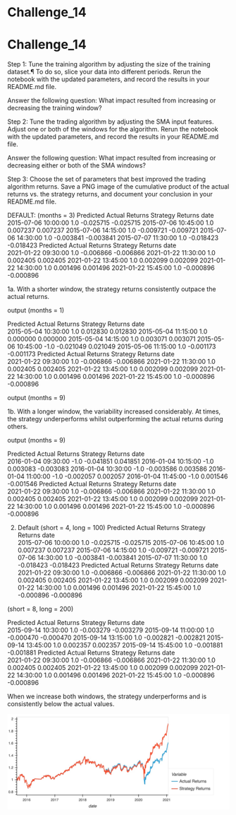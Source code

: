 # Challenge_14

# Challenge_14

Step 1: Tune the training algorithm by adjusting the size of the training dataset.¶
To do so, slice your data into different periods. Rerun the notebook with the updated parameters, and record the results in your README.md file.

Answer the following question: What impact resulted from increasing or decreasing the training window?

Step 2: Tune the trading algorithm by adjusting the SMA input features.
Adjust one or both of the windows for the algorithm. Rerun the notebook with the updated parameters, and record the results in your README.md file.

Answer the following question: What impact resulted from increasing or decreasing either or both of the SMA windows?

Step 3: Choose the set of parameters that best improved the trading algorithm returns.
Save a PNG image of the cumulative product of the actual returns vs. the strategy returns, and document your conclusion in your README.md file.

DEFAULT: (months = 3)
	Predicted	Actual Returns	Strategy Returns
date			
2015-07-06 10:00:00	1.0	-0.025715	-0.025715
2015-07-06 10:45:00	1.0	0.007237	0.007237
2015-07-06 14:15:00	1.0	-0.009721	-0.009721
2015-07-06 14:30:00	1.0	-0.003841	-0.003841
2015-07-07 11:30:00	1.0	-0.018423	-0.018423
Predicted	Actual Returns	Strategy Returns
date			
2021-01-22 09:30:00	1.0	-0.006866	-0.006866
2021-01-22 11:30:00	1.0	0.002405	0.002405
2021-01-22 13:45:00	1.0	0.002099	0.002099
2021-01-22 14:30:00	1.0	0.001496	0.001496
2021-01-22 15:45:00	1.0	-0.000896	-0.000896

1a. With a shorter window, the strategy returns consistently outpace the actual returns. 

output (months = 1)

Predicted	Actual Returns	Strategy Returns
date			
2015-05-04 10:30:00	1.0	0.012830	0.012830
2015-05-04 11:15:00	1.0	0.000000	0.000000
2015-05-04 14:15:00	1.0	0.003071	0.003071
2015-05-06 10:45:00	-1.0	-0.021049	0.021049
2015-05-06 11:15:00	1.0	-0.001173	-0.001173
Predicted	Actual Returns	Strategy Returns
date			
2021-01-22 09:30:00	1.0	-0.006866	-0.006866
2021-01-22 11:30:00	1.0	0.002405	0.002405
2021-01-22 13:45:00	1.0	0.002099	0.002099
2021-01-22 14:30:00	1.0	0.001496	0.001496
2021-01-22 15:45:00	1.0	-0.000896	-0.000896

output (months = 9)

1b. With a longer window, the variability increased considerably. At times, the strategy underperforms whilst outperforming the actual returns during others. 

output (months = 9) 

Predicted	Actual Returns	Strategy Returns
date			
2016-01-04 09:30:00	-1.0	-0.041851	0.041851
2016-01-04 10:15:00	-1.0	0.003083	-0.003083
2016-01-04 10:30:00	-1.0	-0.003586	0.003586
2016-01-04 11:00:00	-1.0	-0.002057	0.002057
2016-01-04 11:45:00	-1.0	0.001546	-0.001546
Predicted	Actual Returns	Strategy Returns
date			
2021-01-22 09:30:00	1.0	-0.006866	-0.006866
2021-01-22 11:30:00	1.0	0.002405	0.002405
2021-01-22 13:45:00	1.0	0.002099	0.002099
2021-01-22 14:30:00	1.0	0.001496	0.001496
2021-01-22 15:45:00	1.0	-0.000896	-0.000896



2. Default (short = 4, long = 100)
	Predicted	Actual Returns	Strategy Returns
date			
2015-07-06 10:00:00	1.0	-0.025715	-0.025715
2015-07-06 10:45:00	1.0	0.007237	0.007237
2015-07-06 14:15:00	1.0	-0.009721	-0.009721
2015-07-06 14:30:00	1.0	-0.003841	-0.003841
2015-07-07 11:30:00	1.0	-0.018423	-0.018423
Predicted	Actual Returns	Strategy Returns
date			
2021-01-22 09:30:00	1.0	-0.006866	-0.006866
2021-01-22 11:30:00	1.0	0.002405	0.002405
2021-01-22 13:45:00	1.0	0.002099	0.002099
2021-01-22 14:30:00	1.0	0.001496	0.001496
2021-01-22 15:45:00	1.0	-0.000896	-0.000896

(short = 8, long = 200)

Predicted	Actual Returns	Strategy Returns
date			
2015-09-14 10:30:00	1.0	-0.003279	-0.003279
2015-09-14 11:00:00	1.0	-0.000470	-0.000470
2015-09-14 13:15:00	1.0	-0.002821	-0.002821
2015-09-14 13:45:00	1.0	0.002357	0.002357
2015-09-14 15:45:00	1.0	-0.001881	-0.001881
Predicted	Actual Returns	Strategy Returns
date			
2021-01-22 09:30:00	1.0	-0.006866	-0.006866
2021-01-22 11:30:00	1.0	0.002405	0.002405
2021-01-22 13:45:00	1.0	0.002099	0.002099
2021-01-22 14:30:00	1.0	0.001496	0.001496
2021-01-22 15:45:00	1.0	-0.000896	-0.000896

When we increase both windows, the strategy underperforms and is consistently below the actual values. 

![bokeh plot](https://github.com/dcha314/Challenge_14/blob/main/bokeh_plot.jpg)
